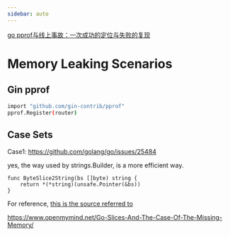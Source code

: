 ```yaml
---
sidebar: auto
---
```


[go pprof与线上事故：一次成功的定位与失败的复现](https://mp.weixin.qq.com/s/4Vn1Rq82wOFiLdEmjXU0fw)

# Memory Leaking Scenarios 

## Gin pprof

```bash
import "github.com/gin-contrib/pprof"
pprof.Register(router)
```


## Case Sets

Case1: https://github.com/golang/go/issues/25484

yes, the way used by strings.Builder, is a more efficient way.

```
func ByteSlice2String(bs []byte) string {
	return *(*string)(unsafe.Pointer(&bs))
}
```

For reference, [this is the source referred to](https://golang.org/src/strings/builder.go#L45)

https://www.openmymind.net/Go-Slices-And-The-Case-Of-The-Missing-Memory/
